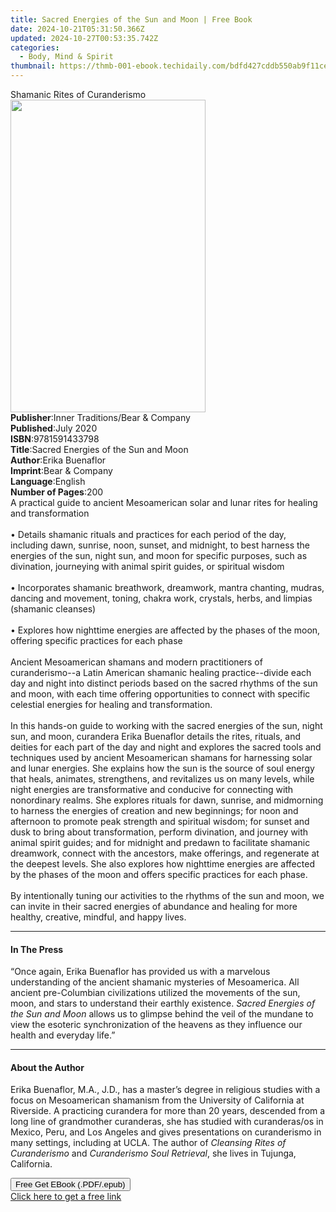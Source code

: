 ```yaml
---
title: Sacred Energies of the Sun and Moon | Free Book
date: 2024-10-21T05:31:50.366Z
updated: 2024-10-27T00:53:35.742Z
categories:
  - Body, Mind & Spirit
thumbnail: https://thmb-001-ebook.techidaily.com/bdfd427cddb550ab9f11cef3b90b0da66aed76b175b508cc324124959a6d10e2.jpg
---
```

<main id="book-container">
  <div class="flex flex-col">
    <div class="book-brief flex-1 py-6 px-4 sm:p-6 md:py-10 md:px-8">
      <!-- brief-->
      <div class="book-brief-main">Shamanic Rites of Curanderismo</div>
    </div>
    <div
      class="book-meta-info flex-1 grid gap-4 col-start-1 col-end-3 row-start-1 sm:mb-6 sm:grid-cols-4 lg:gap-6 lg:col-start-2 lg:row-end-6 lg:row-span-6 lg:mb-0"
    >
      <div
        class="book-meta-info-left place-content-center mt-4 p-4 text-sm leading-6 col-start-2 col-span-2 dark:text-slate-400"
      >
        <img
          class="w-full h-500 object-cover rounded-lg sm:h-255 sm:col-span-2 lg:col-span-full"
          src="https://img-001-ebook.techidaily.com/44933ad874c7e92ac3f0445a64ab6158be02871e728408b01c5ca96bf38bf967.jpg"
          alt=""
          width="312"
          height="500"
        />
      </div>
      <div
        class="book-meta-info-right mt-2 col-start-1 row-start-2 col-span-3 self-center"
      >
        <!-- meta data  -->
        <div class="flex flex-col px-4 md:px-8">
          <div class="flex-1">
            <strong>Publisher</strong>:<span class="px-2"
              >Inner Traditions/Bear &amp; Company</span
            >
          </div>
          <div class="flex-1">
            <strong>Published</strong>:<span class="px-2">July 2020</span>
          </div>
          <div class="flex-1">
            <strong>ISBN</strong>:<span class="px-2">9781591433798</span>
          </div>
          <div class="flex-1">
            <strong>Title</strong>:<span class="px-2"
              >Sacred Energies of the Sun and Moon</span
            >
          </div>
          <div class="flex-1">
            <strong>Author</strong>:<span class="px-2">Erika Buenaflor</span>
          </div>
          <div class="flex-1">
            <strong>Imprint</strong>:<span class="px-2"
              >Bear &amp; Company</span
            >
          </div>
          <div class="flex-1">
            <strong>Language</strong>:<span class="px-2">English</span>
          </div>
          <div class="flex-1">
            <strong>Number of Pages</strong>:<span class="px-2">200</span>
          </div>
        </div>
      </div>
    </div>
    <div class="book-description flex-1 py-6 px-4 sm:p-6 md:py-10 md:px-8">
      <div class="book-description-main">
        <div accordion-content="" id="description">
          A practical guide to ancient Mesoamerican solar and lunar rites for
          healing and transformation <br /><br />• Details shamanic rituals and
          practices for each period of the day, including dawn, sunrise, noon,
          sunset, and midnight, to best harness the energies of the sun, night
          sun, and moon for specific purposes, such as divination, journeying
          with animal spirit guides, or spiritual wisdom <br /><br />•
          Incorporates shamanic breathwork, dreamwork, mantra chanting, mudras,
          dancing and movement, toning, chakra work, crystals, herbs, and
          limpias (shamanic cleanses) <br /><br />• Explores how nighttime
          energies are affected by the phases of the moon, offering specific
          practices for each phase <br /><br />Ancient Mesoamerican shamans and
          modern practitioners of curanderismo--a Latin American shamanic
          healing practice--divide each day and night into distinct periods
          based on the sacred rhythms of the sun and moon, with each time
          offering opportunities to connect with specific celestial energies for
          healing and transformation. <br /><br />In this hands-on guide to
          working with the sacred energies of the sun, night sun, and moon,
          curandera Erika Buenaflor details the rites, rituals, and deities for
          each part of the day and night and explores the sacred tools and
          techniques used by ancient Mesoamerican shamans for harnessing solar
          and lunar energies. She explains how the sun is the source of soul
          energy that heals, animates, strengthens, and revitalizes us on many
          levels, while night energies are transformative and conducive for
          connecting with nonordinary realms. She explores rituals for dawn,
          sunrise, and midmorning to harness the energies of creation and new
          beginnings; for noon and afternoon to promote peak strength and
          spiritual wisdom; for sunset and dusk to bring about transformation,
          perform divination, and journey with animal spirit guides; and for
          midnight and predawn to facilitate shamanic dreamwork, connect with
          the ancestors, make offerings, and regenerate at the deepest levels.
          She also explores how nighttime energies are affected by the phases of
          the moon and offers specific practices for each phase. <br /><br />By
          intentionally tuning our activities to the rhythms of the sun and
          moon, we can invite in their sacred energies of abundance and healing
          for more healthy, creative, mindful, and happy lives.
        </div>
        <div class="accordion-fader"></div>
      </div>
    </div>
    <div class="book-excerpts flex-1 py-6 px-4 sm:p-6 md:py-10 md:px-8">
      <!-- excerpts-->
      <div class="book-excerpts-main">
        <hr />
        <h4 class="placeholder placeholder-heading">
          <span>In The Press</span>
        </h4>
        <p>
          “Once again, Erika Buenaflor has provided us with a marvelous
          understanding of the ancient shamanic mysteries of Mesoamerica. All
          ancient pre-Columbian civilizations utilized the movements of the sun,
          moon, and stars to understand their earthly existence.<i>
            Sacred Energies of the Sun and Moon</i
          >
          allows us to glimpse behind the veil of the mundane to view the
          esoteric synchronization of the heavens as they influence our health
          and everyday life.”
        </p>
      </div>
    </div>
    <div class="book-about-author flex-1 py-6 px-4 sm:p-6 md:py-10 md:px-8">
      <!-- about author-->
      <div class="book-main-author-main">
        <hr />
        <h4 class="placeholder placeholder-heading">
          <span>About the Author</span>
        </h4>
        <p>
          Erika Buenaflor, M.A., J.D., has a master’s degree in religious
          studies with a focus on Mesoamerican shamanism from the University of
          California at Riverside. A practicing curandera for more than 20
          years, descended from a long line of grandmother curanderas, she has
          studied with curanderas/os in Mexico, Peru, and Los Angeles and gives
          presentations on curanderismo in many settings, including at UCLA. The
          author of <i>Cleansing Rites of Curanderismo</i> and
          <i>Curanderismo Soul Retrieval</i>, she lives in Tujunga, California.
        </p>
      </div>
    </div>
    <div class="book-free-get flex-1 py-6 px-4 sm:p-6 md:py-10 md:px-8">
      <button
        id="btn-free-get"
        class="bg-blue-500 hover:bg-blue-700 text-white font-bold py-2 px-4 rounded"
      >
        Free Get EBook (.PDF/.epub)
      </button>
      <div id="countdown-display" class="px-2 text-lg mt-2"></div>
      <a
        id="free-link"
        class="hidden bg-blue-500 hover:bg-blue-700 text-white font-bold py-2 px-4 rounded"
        href="https://www.ebooks.com/en-us/book/209883635/sacred-energies-of-the-sun-and-moon/erika-buenaflor/"
        target="_blank"
        >Click here to get a free link</a
      >
    </div>
    <script>
      let countdownTime = 0;
      let countdownInterval = null;
      document
        .getElementById('btn-free-get')
        .addEventListener('click', startCountdown);
      function startCountdown() {
        countdownTime = new Date().getTime() + 60000 * 3;
        countdownInterval = setInterval(updateCountdown, 1000);
        document.getElementById('btn-free-get').disabled = true;
        document
          .getElementById('btn-free-get')
          .classList.add('bg-gray-500', 'cursor-not-allowed');
      }
      function updateCountdown() {
        let currentTime = new Date().getTime();
        let timeLeft = countdownTime - currentTime;
        let secondsLeft = Math.floor(timeLeft / 1000);
        document.getElementById('countdown-display').innerHTML =
          `Remaining time: ${secondsLeft} seconds.`;
        if (secondsLeft <= 0) {
          clearInterval(countdownInterval);
          document.getElementById('btn-free-get').classList.add('hidden');
          document.getElementById('free-link').classList.remove('hidden');
          document.getElementById('countdown-display').innerHTML = '';
        }
      }
    </script>
  </div>
</main>

<ins class="adsbygoogle"
      style="display:block"
      data-ad-client="ca-pub-7571918770474297"
      data-ad-slot="8358498916"
      data-ad-format="auto"
      data-full-width-responsive="true"></ins>
    